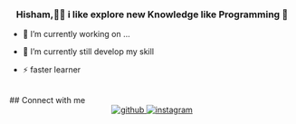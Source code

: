 ### <div align="center">Hisham,👨‍💻 i like explore new Knowledge like Programming 🚀</div>  
  
- 🔭 I’m currently working on ...  
  
- 🌱 I’m currently still develop my skill 
  
- ⚡ faster learner  
  
<br/>  
## Connect with me  
<div align="center">
<a href="https://github.com/hishammohamad" target="_blank">
<img src=https://img.shields.io/badge/github-%2324292e.svg?&style=for-the-badge&logo=github&logoColor=white alt=github style="margin-bottom: 5px;" />

<a href="https://instagram.com/samhishamsam" target="_blank">
<img src=https://img.shields.io/badge/instagram-%23000000.svg?&style=for-the-badge&logo=instagram&logoColor=white alt=instagram style="margin-bottom: 5px;" />
</a>  
</div>  
